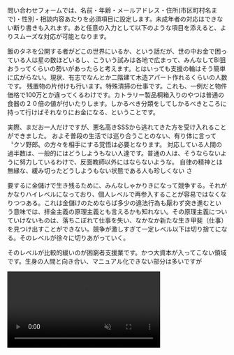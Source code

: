 
問い合わせフォームでは、名前・年齢・メールアドレス・住所(市区町村名まで)・性別・相談内容あたりを必須項目に設定します。未成年者の対応はできない断り書きも入れます。あと任意の入力として以下のような項目を添えると、よりスムーズな対応が可能となります。

飯のタネを公開する者がどこの世界にいるか、という話だが、世の中お金で困っている人は星の数ほどいるし、こういう試みは各地で広まって、みんなしてBI狙おうってくらいの勢いがあったらと考えます。とはいっても支援の輪はそう簡単に広がらない。現状、有志でなんとか二階建て木造アパート作れるくらいの人数です。
残置物の片付けも行います。特殊清掃の仕事です。これも、一例だと物件価格で100万とか違ってくるわけです。カトラリー製品桐箱入りのやつは普通の食器の２０倍の値が付いたりします。しかるべき分類をしてしかるべきところに持って行けばそれなりにお金になる、ということです。

実際、まだお一人だけですが、悪名高きSSSから逃れてきた方を受け入れることができました。
およそ普段の生活では巡り合うことのない、有り体に言って〝クソ野郎〟の方々を相手にする覚悟は必要となります。
対応している人間の過半数は、一般的にはどうしようもない人達です。普通の人は、そうならないように努力しているわけで、反面教師以外にはならないような。
自律の精神とは無縁な、緩み切ったどうしようもない状態である人も珍しくない
さ

要するに金儲けで生き残るために、みんなしゃかりきになって競争する。それがかなりハイレベルになっており、個人レベルで再参入することが容易ではなくなりつつある。これは金儲けのためならば多少の違法行為も厭わず突き進むという意味では、拝金主義の原理主義とも言えるかも知れない。その原理主義についていけないものは、落ちこぼれて仕事を失い、なかなか新たな生き甲斐（仕事）を見つけ出すことができない。競争が激しすぎて一定レベル以下は切り捨てになる。そのレベルが徐々に切りあがっていく。

そのレベルが比較的緩いのが困窮者支援業です。かつ大資本が入ってこない領域です。生身の人間と向き合い、マニュアル化できない部分は多いですが

<video src="/assets/Media/Videos/cleaning.mp4" autoplay muted playsinline width="350">
</video>
